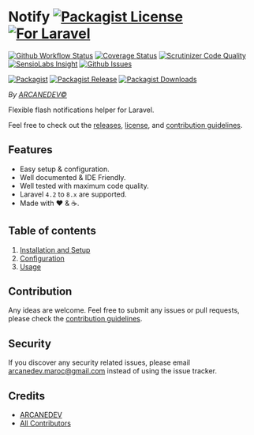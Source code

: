 # Notify [![Packagist License][badge_license]](LICENSE.md) [![For Laravel][badge_laravel]][link-github-repo]

[![Github Workflow Status][badge_build]][link-github-status]
[![Coverage Status][badge_coverage]][link-scrutinizer]
[![Scrutinizer Code Quality][badge_quality]][link-scrutinizer]
[![SensioLabs Insight][badge_insight]][link-insight]
[![Github Issues][badge_issues]][link-github-issues]

[![Packagist][badge_package]][link-packagist]
[![Packagist Release][badge_release]][link-packagist]
[![Packagist Downloads][badge_downloads]][link-packagist]

*By [ARCANEDEV&copy;](http://www.arcanedev.net/)*

Flexible flash notifications helper for Laravel.

Feel free to check out the [releases](https://github.com/ARCANEDEV/Notify/releases), [license](LICENSE.md), and [contribution guidelines](CONTRIBUTING.md).

## Features

  * Easy setup &amp; configuration.
  * Well documented &amp; IDE Friendly.
  * Well tested with maximum code quality.
  * Laravel `4.2` to `8.x` are supported.
  * Made with :heart: &amp; :coffee:.

## Table of contents

  1. [Installation and Setup](_docs/1-Installation-and-Setup.md)
  2. [Configuration](_docs/2-Configuration.md)
  3. [Usage](_docs/3-Usage.md)

## Contribution

Any ideas are welcome. Feel free to submit any issues or pull requests, please check the [contribution guidelines](CONTRIBUTING.md).

## Security

If you discover any security related issues, please email arcanedev.maroc@gmail.com instead of using the issue tracker.

## Credits

- [ARCANEDEV][link-author]
- [All Contributors][link-contributors]

[badge_license]:   http://img.shields.io/packagist/l/arcanedev/notify.svg?style=flat-square
[badge_laravel]:   https://img.shields.io/badge/Laravel-4.2%20to%208.x-orange.svg?style=flat-square
[badge_build]:     https://img.shields.io/github/workflow/status/ARCANEDEV/Notify/run-tests?style=flat-square
[badge_coverage]:  https://img.shields.io/scrutinizer/coverage/g/ARCANEDEV/Notify.svg?style=flat-square
[badge_quality]:   https://img.shields.io/scrutinizer/g/ARCANEDEV/Notify.svg?style=flat-square
[badge_insight]:   https://img.shields.io/sensiolabs/i/fd28f55f-20e1-48d2-aa63-18a0857d4fae.svg?style=flat-square
[badge_issues]:    http://img.shields.io/github/issues/ARCANEDEV/Notify.svg?style=flat-square
[badge_package]:   https://img.shields.io/badge/package-arcanedev/notify-blue.svg?style=flat-square
[badge_release]:   https://img.shields.io/packagist/v/arcanedev/notify.svg?style=flat-square
[badge_downloads]: https://img.shields.io/packagist/dt/arcanedev/notify.svg?style=flat-square

[link-author]:        https://github.com/arcanedev-maroc
[link-github-repo]:   https://github.com/ARCANEDEV/Notify
[link-github-status]: https://github.com/ARCANEDEV/Notify/actions
[link-github-issues]: https://github.com/ARCANEDEV/Notify/issues
[link-contributors]:  https://github.com/ARCANEDEV/Notify/graphs/contributors
[link-packagist]:     https://packagist.org/packages/arcanedev/notify
[link-scrutinizer]:   https://scrutinizer-ci.com/g/ARCANEDEV/Notify/?branch=master
[link-insight]:       https://insight.sensiolabs.com/projects/fd28f55f-20e1-48d2-aa63-18a0857d4fae
